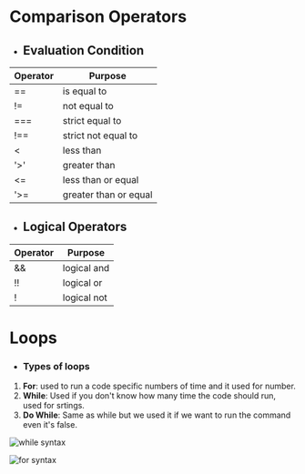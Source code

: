# **Comparison Operators**
* ## Evaluation Condition
Operator | Purpose
---------|---------
== | is equal to
!= | not equal to
=== | strict equal to
!== | strict not equal to
< | less than
'>' | greater than
<= | less than or equal
'>= | greater than or equal

* ## Logical Operators
Operator | Purpose
--------|--------
&& | logical and
!! | logical or
! | logical not

# **Loops**
* ### **Types of loops**
1. **For**: used to run a code specific numbers of time and it used for number.
2. **While**: Used if you don't know how many time the code should run, used for srtings.
3. **Do While**: Same as while but we used it if we want to run the command even it's false.

![while syntax](https://www.learnbyexample.org/wp-content/uploads/r/r-while-loop-syntax.png)

![for syntax](https://www.learnbyexample.org/wp-content/uploads/python/Python-for-Loop-Syntax.png)